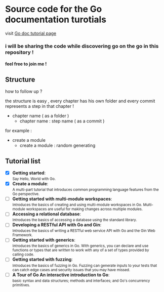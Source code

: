 # Source code for the Go documentation turotials

visit [Go doc tutorial page](https://go.dev/doc/tutorial/)

### i will be sharing the code while discovering go on the go in this repository !

#### feel free to join me !

## Structure 

how to follow up ?

the structure is easy , every chapter has his own folder and every commit represents a step in that chapter !

- chapter name ( as a folder )
    - chapter name : step name ( as a commit )

for example :

- create a module
    - create a module : random generating

## Tutorial list
 - [x] **Getting started**:
 <br> <small> Say Hello, World with Go. </small>
 - [x] **Create a module**:
 <br> <small> A multi-part tutorial that introduces common programming language features from the Go perspective. </small>
 - [ ] **Getting started with multi-module workspaces**:
 <br>    <small> Introduces the basics of creating and using multi-module workspaces in Go. Multi-module workspaces are useful for making changes across multiple modules. </small>
 - [ ] **Accessing a relational database**:
 <br> <small> Introduces the basics of accessing a database using the standard library. </small>
 - [ ] **Developing a RESTful API with Go and Gin**:
 <br>    <small> Introduces the basics of writing a RESTful web service API with Go and the Gin Web Framework. </small>
 - [ ] **Getting started with generics**:
 <br>   <small> Introduces the basics of generics in Go.  With generics, you can declare and use functions or types that are written to work with any of a set of types provided by calling code. </small>
 - [ ] **Getting started with fuzzing**:
 <br>    <small> Introduces the basics of fuzzing in Go.  Fuzzing can generate inputs to your tests that can catch edge cases and security issues that you may have missed. </small>
 - [ ] **A Tour of Go	An interactive introduction to Go**:
 <br>   <small> basic syntax and data structures; methods and interfaces; and Go's concurrency primitives. </small>
